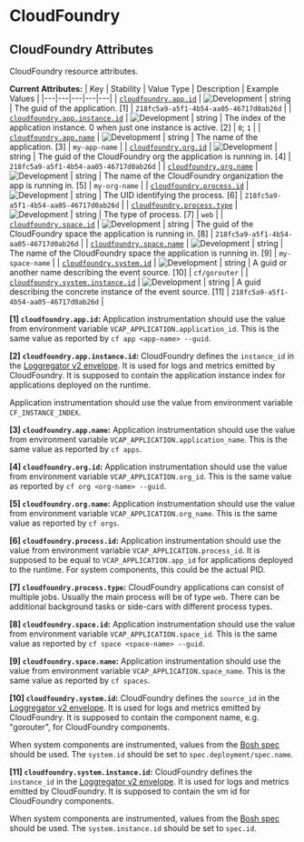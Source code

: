 <!-- NOTE: THIS FILE IS AUTOGENERATED. DO NOT EDIT BY HAND. -->
<!-- see templates/registry/markdown/attribute_namespace.md.j2 -->

# CloudFoundry

## CloudFoundry Attributes

CloudFoundry resource attributes.

**Current Attributes:**
| Key | Stability | Value Type | Description | Example Values |
|---|---|---|---|---|
| <a id="cloudfoundry-app-id" href="#cloudfoundry-app-id">`cloudfoundry.app.id`</a> | ![Development](https://img.shields.io/badge/-development-blue) | string | The guid of the application. [1] | `218fc5a9-a5f1-4b54-aa05-46717d0ab26d` |
| <a id="cloudfoundry-app-instance-id" href="#cloudfoundry-app-instance-id">`cloudfoundry.app.instance.id`</a> | ![Development](https://img.shields.io/badge/-development-blue) | string | The index of the application instance. 0 when just one instance is active. [2] | `0`; `1` |
| <a id="cloudfoundry-app-name" href="#cloudfoundry-app-name">`cloudfoundry.app.name`</a> | ![Development](https://img.shields.io/badge/-development-blue) | string | The name of the application. [3] | `my-app-name` |
| <a id="cloudfoundry-org-id" href="#cloudfoundry-org-id">`cloudfoundry.org.id`</a> | ![Development](https://img.shields.io/badge/-development-blue) | string | The guid of the CloudFoundry org the application is running in. [4] | `218fc5a9-a5f1-4b54-aa05-46717d0ab26d` |
| <a id="cloudfoundry-org-name" href="#cloudfoundry-org-name">`cloudfoundry.org.name`</a> | ![Development](https://img.shields.io/badge/-development-blue) | string | The name of the CloudFoundry organization the app is running in. [5] | `my-org-name` |
| <a id="cloudfoundry-process-id" href="#cloudfoundry-process-id">`cloudfoundry.process.id`</a> | ![Development](https://img.shields.io/badge/-development-blue) | string | The UID identifying the process. [6] | `218fc5a9-a5f1-4b54-aa05-46717d0ab26d` |
| <a id="cloudfoundry-process-type" href="#cloudfoundry-process-type">`cloudfoundry.process.type`</a> | ![Development](https://img.shields.io/badge/-development-blue) | string | The type of process. [7] | `web` |
| <a id="cloudfoundry-space-id" href="#cloudfoundry-space-id">`cloudfoundry.space.id`</a> | ![Development](https://img.shields.io/badge/-development-blue) | string | The guid of the CloudFoundry space the application is running in. [8] | `218fc5a9-a5f1-4b54-aa05-46717d0ab26d` |
| <a id="cloudfoundry-space-name" href="#cloudfoundry-space-name">`cloudfoundry.space.name`</a> | ![Development](https://img.shields.io/badge/-development-blue) | string | The name of the CloudFoundry space the application is running in. [9] | `my-space-name` |
| <a id="cloudfoundry-system-id" href="#cloudfoundry-system-id">`cloudfoundry.system.id`</a> | ![Development](https://img.shields.io/badge/-development-blue) | string | A guid or another name describing the event source. [10] | `cf/gorouter` |
| <a id="cloudfoundry-system-instance-id" href="#cloudfoundry-system-instance-id">`cloudfoundry.system.instance.id`</a> | ![Development](https://img.shields.io/badge/-development-blue) | string | A guid describing the concrete instance of the event source. [11] | `218fc5a9-a5f1-4b54-aa05-46717d0ab26d` |

**[1] `cloudfoundry.app.id`:** Application instrumentation should use the value from environment
variable `VCAP_APPLICATION.application_id`. This is the same value as
reported by `cf app <app-name> --guid`.

**[2] `cloudfoundry.app.instance.id`:** CloudFoundry defines the `instance_id` in the [Loggregator v2 envelope](https://github.com/cloudfoundry/loggregator-api#v2-envelope).
It is used for logs and metrics emitted by CloudFoundry. It is
supposed to contain the application instance index for applications
deployed on the runtime.

Application instrumentation should use the value from environment
variable `CF_INSTANCE_INDEX`.

**[3] `cloudfoundry.app.name`:** Application instrumentation should use the value from environment
variable `VCAP_APPLICATION.application_name`. This is the same value
as reported by `cf apps`.

**[4] `cloudfoundry.org.id`:** Application instrumentation should use the value from environment
variable `VCAP_APPLICATION.org_id`. This is the same value as
reported by `cf org <org-name> --guid`.

**[5] `cloudfoundry.org.name`:** Application instrumentation should use the value from environment
variable `VCAP_APPLICATION.org_name`. This is the same value as
reported by `cf orgs`.

**[6] `cloudfoundry.process.id`:** Application instrumentation should use the value from environment
variable `VCAP_APPLICATION.process_id`. It is supposed to be equal to
`VCAP_APPLICATION.app_id` for applications deployed to the runtime.
For system components, this could be the actual PID.

**[7] `cloudfoundry.process.type`:** CloudFoundry applications can consist of multiple jobs. Usually the
main process will be of type `web`. There can be additional background
tasks or side-cars with different process types.

**[8] `cloudfoundry.space.id`:** Application instrumentation should use the value from environment
variable `VCAP_APPLICATION.space_id`. This is the same value as
reported by `cf space <space-name> --guid`.

**[9] `cloudfoundry.space.name`:** Application instrumentation should use the value from environment
variable `VCAP_APPLICATION.space_name`. This is the same value as
reported by `cf spaces`.

**[10] `cloudfoundry.system.id`:** CloudFoundry defines the `source_id` in the [Loggregator v2 envelope](https://github.com/cloudfoundry/loggregator-api#v2-envelope).
It is used for logs and metrics emitted by CloudFoundry. It is
supposed to contain the component name, e.g. "gorouter", for
CloudFoundry components.

When system components are instrumented, values from the
[Bosh spec](https://bosh.io/docs/jobs/#properties-spec)
should be used. The `system.id` should be set to
`spec.deployment/spec.name`.

**[11] `cloudfoundry.system.instance.id`:** CloudFoundry defines the `instance_id` in the [Loggregator v2 envelope](https://github.com/cloudfoundry/loggregator-api#v2-envelope).
It is used for logs and metrics emitted by CloudFoundry. It is
supposed to contain the vm id for CloudFoundry components.

When system components are instrumented, values from the
[Bosh spec](https://bosh.io/docs/jobs/#properties-spec)
should be used. The `system.instance.id` should be set to `spec.id`.
